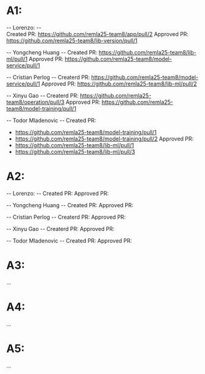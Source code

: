 # A1:

-- Lorenzo: -- <br>
Created PR: https://github.com/remla25-team8/app/pull/2
Approved PR: https://github.com/remla25-team8/lib-version/pull/1

-- Yongcheng Huang --
Created PR: https://github.com/remla25-team8/lib-ml/pull/1
Approved PR: https://github.com/remla25-team8/model-service/pull/1

-- Cristian Perlog --
Createrd PR: https://github.com/remla25-team8/model-service/pull/1
Approved PR: https://github.com/remla25-team8/lib-ml/pull/2

-- Xinyu Gao --
Createrd PR: https://github.com/remla25-team8/operation/pull/3
Approved PR: https://github.com/remla25-team8/model-training/pull/1

-- Todor Mladenovic --
Created PR:

- https://github.com/remla25-team8/model-training/pull/1
- https://github.com/remla25-team8/model-training/pull/2
  Approved PR:
- https://github.com/remla25-team8/lib-ml/pull/1
- https://github.com/remla25-team8/lib-ml/pull/3

# A2:

-- Lorenzo: --
Created PR:
Approved PR:

-- Yongcheng Huang --
Created PR:
Approved PR:

-- Cristian Perlog --
Createrd PR:
Approved PR:

-- Xinyu Gao --
Createrd PR:
Approved PR:

-- Todor Mladenovic --
Created PR:
Approved PR:

# A3:

...

# A4:

...

# A5:

...
